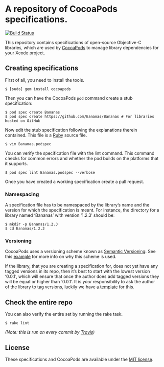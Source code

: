 # A repository of CocoaPods specifications.

[![Build Status](http://img.shields.io/travis/CocoaPods/Specs/master.svg)](http://travis-ci.org/CocoaPods/Specs)

This repository contains specifications of open-source Objective-C libraries, which are used by [CocoaPods](https://github.com/CocoaPods/CocoaPods) to manage library dependencies for your Xcode project.


## Creating specifications

First of all, you need to install the tools.

```console
$ [sudo] gem install cocoapods
```

Then you can have the CocoaPods `pod` command create a stub specification:

```console
$ pod spec create Bananas
$ pod spec create https://github.com/Bananas/Bananas # For libraries hosted on GitHub
```

Now edit the stub specification following the explanations therein contained. This file is a [Ruby](http://www.ruby-lang.org/) source file.

```console
$ vim Bananas.podspec
```

You can verify the specification file with the lint command. This command checks for common errors and whether the pod builds on the platforms that it supports.

```console
$ pod spec lint Bananas.podspec --verbose
```

Once you have created a working specification create a pull request.

### Namespacing

A specification file has to be namespaced by the library’s name and the version for which the specification is meant. For instance, the directory for a library named ‘Bananas’ with version ‘1.2.3’ should be:

    $ mkdir -p Bananas/1.2.3
    $ cd Bananas/1.2.3

### Versioning

CocoaPods uses a versioning scheme known as [Semantic Versioning](http://semver.org/). See this [example](https://github.com/CocoaPods/Specs/wiki/Cross-dependencies-resolution-example) for more info on why this scheme is used.

If the library, that you are creating a specification for, does not yet have any tagged versions in its repo, then it’s best to start with the lowest version ‘0.0.1’, which will ensure that once the author does add tagged versions they will be equal or higher than ‘0.0.1’. It is _your_ responsibility to ask the author of the library to tag versions, luckily we have [a template](https://github.com/CocoaPods/Specs/wiki/%22Please-add-semantic-version-tags%22-issue-template) for this.

## Check the entire repo

You can also verify the entire set by running the rake task.

    $ rake lint

_(Note: this is run on every commit by [Travis](http://travis-ci.org/#!/CocoaPods/Specs))_

## License

These specifications and CocoaPods are available under the [MIT license](http://www.opensource.org/licenses/mit-license.php).


